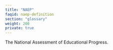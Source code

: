 ```yaml
---
title: "NAEP"
faqid: naep-definition
section: "glossary" 
weight: 200
private: true
---
```

The National Assessment of Educational Progress.